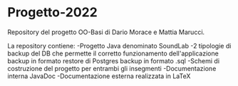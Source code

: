 # Progetto-2022

Repository del progetto OO-Basi di Dario Morace e Mattia Marucci.

La repository contiene:
-Progetto Java denominato SoundLab
-2 tipologie di backup del DB che permette il corretto funzionamento dell'applicazione
  backup in formato restore di Postgres
  backup in formato .sql
-Schemi di costruzione del progetto per entrambi gli insegmenti
-Documentazione interna JavaDoc
-Documentazione esterna realizzata in LaTeX

